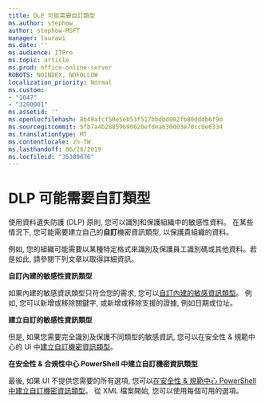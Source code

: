 ```yaml
---
title: DLP 可能需要自訂類型
ms.author: stephow
author: stephow-MSFT
manager: laurawi
ms.date: ''
ms.audience: ITPro
ms.topic: article
ms.prod: office-online-server
ROBOTS: NOINDEX, NOFOLLOW
localization_priority: Normal
ms.custom:
- "1647"
- "3200001"
ms.assetid: ''
ms.openlocfilehash: 8b49afcf50e5eb53f517bbdbd002fb80dddb6f9b
ms.sourcegitcommit: 5fb7a4b28859690020efdea630d03e70cc0e6334
ms.translationtype: MT
ms.contentlocale: zh-TW
ms.lasthandoff: 06/28/2019
ms.locfileid: "35389676"
---
```

# <a name="dlp-might-need-a-custom-type"></a>DLP 可能需要自訂類型

使用資料遺失防護 (DLP) 原則, 您可以識別和保護組織中的敏感性資料。 在某些情況下, 您可能需要建立自己的**自訂**機密資訊類型, 以保護貴組織的資料。

例如, 您的組織可能需要以某種特定格式來識別及保護員工識別碼或其他資料。若是如此, 請參閱下列文章以取得詳細資訊。
  
 **自訂內建的敏感性資訊類型**
  
如果內建的敏感資訊類型只符合您的需求, 您可以[自訂內建的敏感資訊類型](https://docs.microsoft.com/office365/securitycompliance/customize-a-built-in-sensitive-information-type)。 例如, 您可以新增或移除關鍵字, 或新增或移除支援的證據, 例如日期或位址。
  
 **建立自訂的敏感性資訊類型**
  
但是, 如果您需要完全識別及保護不同類型的敏感資訊, 您可以在安全性 & 規範中心的 UI 中[建立自訂機密資訊類型](https://docs.microsoft.com/office365/securitycompliance/create-a-custom-sensitive-information-type)。
  
**在安全性 & 合規性中心 PowerShell 中建立自訂機密資訊類型**

最後, 如果 UI 不提供您需要的所有選項, 您可以[在安全性 & 規範中心 PowerShell 中建立自訂機密資訊類型](https://docs.microsoft.com/office365/securitycompliance/create-a-custom-sensitive-information-type-in-scc-powershell)。 從 XML 檔案開始, 您可以使用每個可用的選項。
